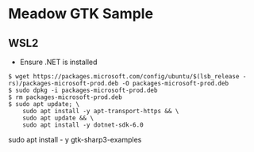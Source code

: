 ﻿# Meadow GTK Sample

## WSL2

- Ensure .NET is installed

```
$ wget https://packages.microsoft.com/config/ubuntu/$(lsb_release -rs)/packages-microsoft-prod.deb -O packages-microsoft-prod.deb
$ sudo dpkg -i packages-microsoft-prod.deb
$ rm packages-microsoft-prod.deb
$ sudo apt update; \
    sudo apt install -y apt-transport-https && \
    sudo apt update && \
    sudo apt install -y dotnet-sdk-6.0
```

sudo apt install - y gtk-sharp3-examples

